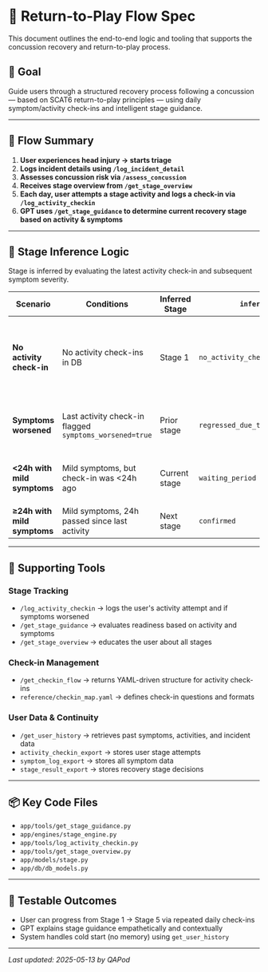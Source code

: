 # 🧠 Return-to-Play Flow Spec

This document outlines the end-to-end logic and tooling that supports the concussion recovery and return-to-play process.

## 🎯 Goal
Guide users through a structured recovery process following a concussion — based on SCAT6 return-to-play principles — using daily symptom/activity check-ins and intelligent stage guidance.

---

## 🔁 Flow Summary

1. **User experiences head injury → starts triage**
2. **Logs incident details using `/log_incident_detail`**
3. **Assesses concussion risk via `/assess_concussion`**
4. **Receives stage overview from `/get_stage_overview`**
5. **Each day, user attempts a stage activity and logs a check-in via `/log_activity_checkin`**
6. **GPT uses `/get_stage_guidance` to determine current recovery stage based on activity & symptoms**

---

## 🧠 Stage Inference Logic

Stage is inferred by evaluating the latest activity check-in and subsequent symptom severity.

| Scenario | Conditions | Inferred Stage | `inference_mode` | Advice |
|----------|------------|----------------|------------------|--------|
| **No activity check-in** | No activity check-ins in DB | Stage 1 | `no_activity_checkin` | Prompt user to try light aerobic activity and check back in |
| **Symptoms worsened** | Last activity check-in flagged `symptoms_worsened=true` | Prior stage | `regressed_due_to_symptom_worsening` | Revert to safer stage, advise caution |
| **<24h with mild symptoms** | Mild symptoms, but check-in was <24h ago | Current stage | `waiting_period` | Hold current stage, recheck tomorrow |
| **≥24h with mild symptoms** | Mild symptoms, 24h passed since last activity | Next stage | `confirmed` | Promote to next stage |

---

## 🧰 Supporting Tools

### Stage Tracking
- `/log_activity_checkin` → logs the user's activity attempt and if symptoms worsened
- `/get_stage_guidance` → evaluates readiness based on activity and symptoms
- `/get_stage_overview` → educates the user about all stages

### Check-in Management
- `/get_checkin_flow` → returns YAML-driven structure for activity check-ins
- `reference/checkin_map.yaml` → defines check-in questions and formats

### User Data & Continuity
- `/get_user_history` → retrieves past symptoms, activities, and incident data
- `activity_checkin_export` → stores user stage attempts
- `symptom_log_export` → stores all symptom data
- `stage_result_export` → stores recovery stage decisions

---

## 📦 Key Code Files
- `app/tools/get_stage_guidance.py`
- `app/engines/stage_engine.py`
- `app/tools/log_activity_checkin.py`
- `app/tools/get_stage_overview.py`
- `app/models/stage.py`
- `app/db/db_models.py`

---

## 🧪 Testable Outcomes
- User can progress from Stage 1 → Stage 5 via repeated daily check-ins
- GPT explains stage guidance empathetically and contextually
- System handles cold start (no memory) using `get_user_history`

---

_Last updated: 2025-05-13 by QAPod_